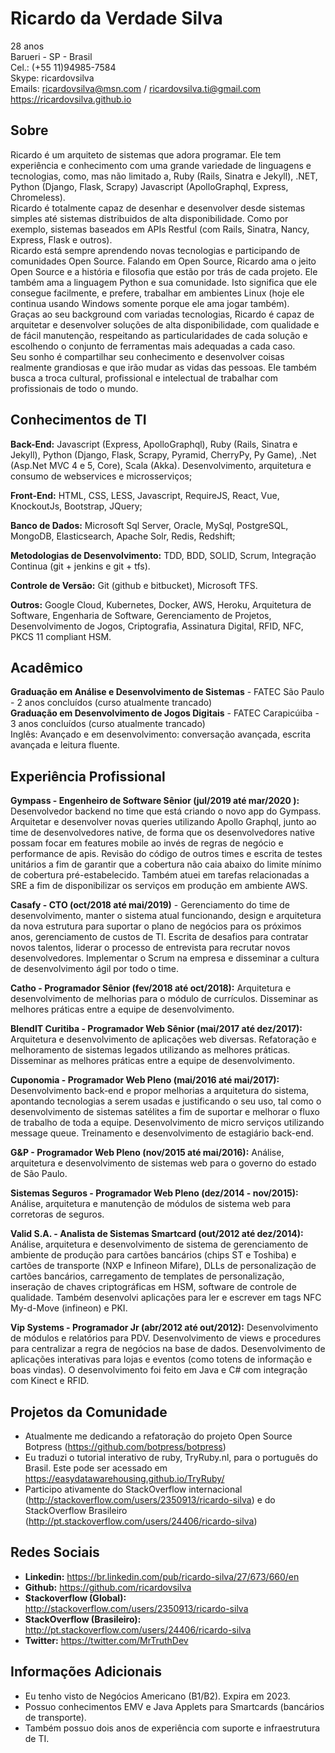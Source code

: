 # Ricardo da Verdade Silva

28 anos</br>
Barueri - SP - Brasil</br>
Cel.: (+55 11)94985-7584</br>
Skype: ricardovsilva</br>
Emails: ricardovsilva@msn.com / ricardovsilva.ti@gmail.com</br>
https://ricardovsilva.github.io

## Sobre

Ricardo é um arquiteto de sistemas que adora programar. Ele tem experiência e conhecimento com uma grande variedade de linguagens e tecnologias, como, mas não limitado a, Ruby (Rails, Sinatra e Jekyll), .NET, Python (Django, Flask, Scrapy) Javascript (ApolloGraphql, Express, Chromeless).</br>
Ricardo é totalmente capaz de desenhar e desenvolver desde sistemas simples até sistemas distribuidos de alta disponibilidade. Como por exemplo, sistemas baseados em APIs Restful (com Rails, Sinatra, Nancy, Express, Flask e outros).</br>
Ricardo está sempre aprendendo novas tecnologias e participando de comunidades Open Source. Falando em Open Source, Ricardo ama o jeito Open Source e a história e filosofia que estão por trás de cada projeto. Ele também ama a linguagem Python e sua comunidade. Isto significa que ele consegue facilmente, e prefere, trabalhar em ambientes Linux (hoje ele continua usando Windows somente porque ele ama jogar também).</br>
Graças ao seu background com variadas tecnologias, Ricardo é capaz de arquitetar e desenvolver soluções de alta disponibilidade, com qualidade e de fácil manutenção, respeitando as particularidades de cada solução e escolhendo o conjunto de ferramentas mais adequadas a cada caso.</br>
Seu sonho é compartilhar seu conhecimento e desenvolver coisas realmente grandiosas e que irão mudar as vidas das pessoas. Ele também busca a troca cultural, profissional e intelectual de trabalhar com profissionais de todo o mundo.

## Conhecimentos de TI

**Back-End:** Javascript (Express, ApolloGraphql), Ruby (Rails, Sinatra e Jekyll), Python (Django, Flask, Scrapy, Pyramid, CherryPy, Py Game), .Net (Asp.Net MVC 4 e 5, Core), Scala (Akka). Desenvolvimento, arquitetura e consumo de webservices e microsserviços;

**Front-End:** HTML, CSS, LESS, Javascript, RequireJS, React, Vue, KnockoutJs, Bootstrap, JQuery;

**Banco de Dados:** Microsoft Sql Server, Oracle, MySql, PostgreSQL, MongoDB, Elasticsearch, Apache Solr, Redis, Redshift;

**Metodologias de Desenvolvimento:** TDD, BDD, SOLID, Scrum, Integração Continua (git + jenkins e git + tfs).

**Controle de Versão:** Git (github e bitbucket), Microsoft TFS.

**Outros:** Google Cloud, Kubernetes, Docker, AWS, Heroku, Arquitetura de Software, Engenharia de Software, Gerenciamento de Projetos, Desenvolvimento de Jogos, Criptografia, Assinatura Digital, RFID, NFC, PKCS 11 compliant HSM.

## Acadêmico

**Graduação em Análise e Desenvolvimento de Sistemas** - FATEC São Paulo - 2 anos concluídos (curso atualmente trancado)</br>
**Graduação em Desenvolvimento de Jogos Digitais** - FATEC Carapicúiba - 3 anos concluídos (curso atualmente trancado)</br>
Inglês: Avançado e em desenvolvimento: conversação avançada, escrita avançada e leitura fluente.</br>

## Experiência Profissional

**Gympass - Engenheiro de Software Sênior (jul/2019 até mar/2020 ):** Desenvolvedor backend no time que está criando o novo app do Gympass. Arquitetar e desenvolver novas queries utilizando Apollo Graphql, junto ao time de desenvolvedores native, de forma que os desenvolvedores native possam focar em features mobile ao invés de regras de negócio e performance de apis.
Revisão do código de outros times e escrita de testes unitários a fim de garantir que a cobertura não caia abaixo do limite mínimo de cobertura pré-estabelecido.
Também atuei em tarefas relacionadas a SRE a fim de disponibilizar os serviços em produção em ambiente AWS.

**Casafy - CTO (oct/2018 até mai/2019)** - Gerenciamento do time de desenvolvimento, manter o sistema atual funcionando, design e arquitetura da nova estrutura para suportar o plano de negócios para os próximos anos, gerenciamento de custos de TI. Escrita de desafios para contratar novos talentos, liderar o processo de entrevista para recrutar novos desenvolvedores. Implementar o Scrum na empresa e disseminar a cultura de desenvolvimento ágil por todo o time.

**Catho - Programador Sênior (fev/2018 até oct/2018):** Arquitetura e desenvolvimento de melhorias para o módulo de currículos. Disseminar as melhores práticas entre a equipe de desenvolvimento.

**BlendIT Curitiba - Programador Web Sênior (mai/2017 até dez/2017):** Arquitetura e desenvolvimento de aplicações web diversas. Refatoração e melhoramento de sistemas legados utilizando as melhores práticas. Disseminar as melhores práticas entre a equipe de desenvolvimento.

**Cuponomia - Programador Web Pleno (mai/2016 até mai/2017):** Desenvolvimento back-end e propor melhorias a arquitetura do sistema, apontando tecnologias a serem usadas e justificando o seu uso, tal como o desenvolvimento de sistemas satélites a fim de suportar e melhorar o fluxo de trabalho de toda a equipe. Desenvolvimento de micro serviços utilizando message queue. Treinamento e desenvolvimento de estagiário back-end.

**G&P - Programador Web Pleno (nov/2015 até mai/2016):** Análise, arquitetura e desenvolvimento de sistemas web para o governo do estado de São Paulo.

**Sistemas Seguros - Programador Web Pleno (dez/2014 - nov/2015):** Análise, arquitetura e manutenção de módulos de sistema web para corretoras de seguros.

**Valid S.A. - Analista de Sistemas Smartcard (out/2012 até dez/2014):** Análise, arquitetura e desenvolvimento de sistema de gerenciamento de ambiente de produção para cartões bancários (chips ST e Toshiba) e cartões de transporte (NXP e Infineon Mifare), DLLs de personalização de cartões bancários, carregamento de templates de personalização, inseração de chaves criptográficas em HSM, software de controle de qualidade. Também desenvolvi aplicações para ler e escrever em tags NFC My-d-Move (infineon) e PKI.

**Vip Systems - Programador Jr (abr/2012 até out/2012):** Desenvolvimento de módulos e relatórios para PDV. Desenvolvimento de views e procedures para centralizar a regra de negócios na base de dados. Desenvolvimento de aplicações interativas para lojas e eventos (como totens de informação e boas vindas). O desenvolvimento foi feito em Java e C# com integração com Kinect e RFID.

## Projetos da Comunidade

- Atualmente me dedicando a refatoração do projeto Open Source Botpress (https://github.com/botpress/botpress)</br>
- Eu traduzi o tutorial interativo de ruby, TryRuby.nl, para o português do Brasil. Este pode ser acessado em https://easydatawarehousing.github.io/TryRuby/</br>
- Participo ativamente do StackOverflow internacional (http://stackoverflow.com/users/2350913/ricardo-silva) e do StackOverflow Brasileiro (http://pt.stackoverflow.com/users/24406/ricardo-silva)</br>

## Redes Sociais

- **Linkedin:** https://br.linkedin.com/pub/ricardo-silva/27/673/660/en</br>
- **Github:** https://github.com/ricardovsilva</br>
- **Stackoverflow (Global):** http://stackoverflow.com/users/2350913/ricardo-silva</br>
- **StackOverflow (Brasileiro):** http://pt.stackoverflow.com/users/24406/ricardo-silva</br>
- **Twitter:** https://twitter.com/MrTruthDev

## Informações Adicionais

- Eu tenho visto de Negócios Americano (B1/B2). Expira em 2023.</br>
- Possuo conhecimentos EMV e Java Applets para Smartcards (bancários de transporte).</br>
- Também possuo dois anos de experiência com suporte e infraestrutura de TI.</br>
